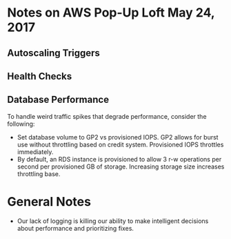 # Notes on AWS Pop-Up Loft May 24, 2017

## Autoscaling Triggers

## Health Checks

## Database Performance

To handle weird traffic spikes that degrade performance, consider the following:

* Set database volume to GP2 vs provisioned IOPS. GP2 allows for burst use without throttling based on credit system. Provisioned IOPS throttles immediately.
* By default, an RDS instance is provisioned to allow 3 r-w operations per second per provisioned GB of storage. Increasing storage size increases throttling base.

# General Notes

* Our lack of logging is killing our ability to make intelligent decisions about performance and prioritizing fixes.
